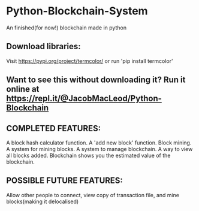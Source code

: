 # Python-Blockchain-System
An finished(for now!) blockchain made in python 

## Download libraries:
Visit https://pypi.org/project/termcolor/ or run 'pip install termcolor'

## Want to see this without downloading it? Run it online at https://repl.it/@JacobMacLeod/Python-Blockchain

## COMPLETED FEATURES:
A block hash calculator function. 
A 'add new block' function. 
Block mining. 
A system for mining blocks. 
A system to manage blockchain. 
A way to view all blocks added. 
Blockchain shows you the estimated value of the blockchain. 

## POSSIBLE FUTURE FEATURES:
Allow other people to connect, view copy of transaction file, and mine blocks(making it delocalised)
